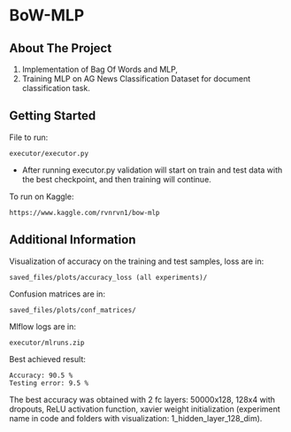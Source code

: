 # BoW-MLP

## About The Project

1) Implementation of Bag Of Words and MLP,
2) Training MLP on AG News Classification Dataset for document classification task.

## Getting Started


File to run:

    executor/executor.py

- After running executor.py validation will start on train and test data with the best checkpoint, and then training will continue.

To run on Kaggle: 

    https://www.kaggle.com/rvnrvn1/bow-mlp


## Additional Information

Visualization of accuracy on the training and test samples, loss are in: 

    saved_files/plots/accuracy_loss (all experiments)/

Confusion matrices are in: 

    saved_files/plots/conf_matrices/

Mlflow logs are in: 

    executor/mlruns.zip

Best achieved result:

    Accuracy: 90.5 %
    Testing error: 9.5 %

The best accuracy was obtained with 2 fc layers: 50000x128, 128x4 with dropouts, ReLU activation function, xavier weight initialization (experiment name in code and folders with visualization: 1_hidden_layer_128_dim).

